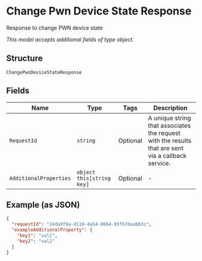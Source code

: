 
# Change Pwn Device State Response

Response to change PWN device state

*This model accepts additional fields of type object.*

## Structure

`ChangePwnDeviceStateResponse`

## Fields

| Name | Type | Tags | Description |
|  --- | --- | --- | --- |
| `RequestId` | `string` | Optional | A unique string that associates the request with the results that are sent via a callback service. |
| `AdditionalProperties` | `object this[string key]` | Optional | - |

## Example (as JSON)

```json
{
  "requestId": "24da9f9a-d110-4a54-86b4-93fb76aab83c",
  "exampleAdditionalProperty": {
    "key1": "val1",
    "key2": "val2"
  }
}
```

